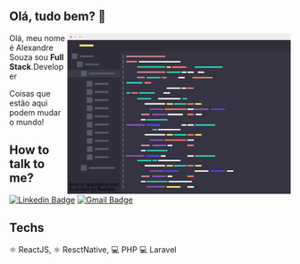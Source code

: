 ## Olá, tudo bem?  👋

<img src="./IRmPQm5ho.png" min-width="400px" max-width="400px" width="400px" align="right" alt="Computador iuriCode">

<p align="left"> 
  Olá, meu nome é
  Alexandre Souza
  sou <strong>Full Stack</strong>.Developer<br>
</p>


<p align="left"> 
  Coisas que estão aqui podem mudar o mundo!
</p>

## How to talk to me?

[![Linkedin Badge](https://img.shields.io/badge/-Alexandre%20Soouza-6633cc?style=flat-square&logo=Linkedin&logoColor=white&link=https://www.linkedin.com/in/alexandre-souza-273986191/)](https://www.linkedin.com/in/alexandre-souza-273986191/) 
[![Gmail Badge](https://img.shields.io/badge/-alexandreifto2@gmail.com-6633cc?style=flat-square&logo=Gmail&logoColor=white&link=mailto:alexandreifto2@gmail.com)](mailto:alexandreifto2@gmail.com)

## Techs

⚛️ ReactJS, ⚛️ ResctNative, 💻 PHP 💻 Laravel

